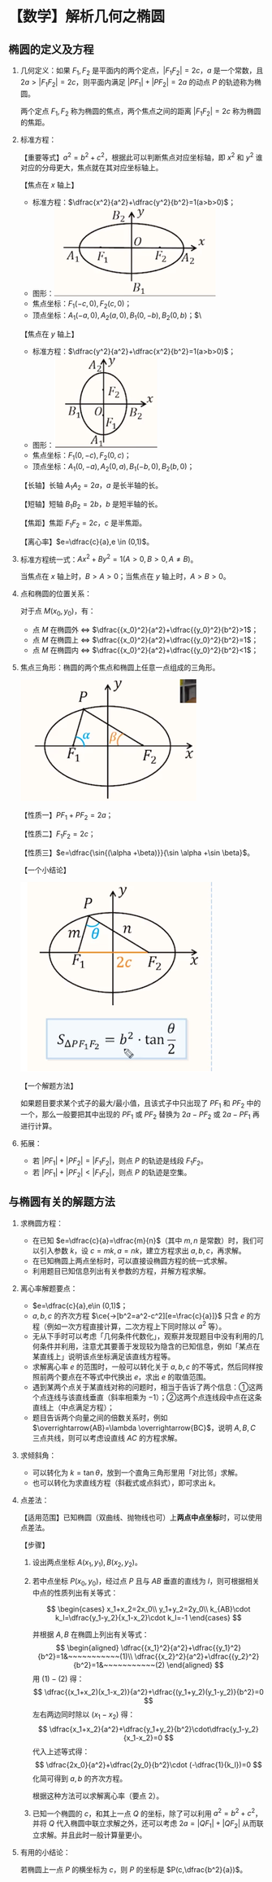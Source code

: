 # 【数学】解析几何之椭圆

## 椭圆的定义及方程

1. 几何定义：如果 $F_1,F_2$ 是平面内的两个定点，$|F_1F_2|=2c$，$a$ 是一个常数，且 $2a>|F_1F_2|=2c$，则平面内满足 $|PF_1|+|PF_2|=2a$ 的动点 $P$ 的轨迹称为椭圆。

   两个定点 $F_1,F_2$ 称为椭圆的焦点，两个焦点之间的距离 $|F_1F_2|=2c$ 称为椭圆的焦距。

2. 标准方程：

   【重要等式】$a^2=b^2+c^2$，根据此可以判断焦点对应坐标轴，即 $x^2$ 和 $y^2$ 谁对应的分母更大，焦点就在其对应坐标轴上。

   【焦点在 $x$ 轴上】

   - 标准方程：$\dfrac{x^2}{a^2}+\dfrac{y^2}{b^2}=1(a>b>0)$；
   - 图形：![image-20231204100321315](./assets/image-20231204100321315.png)
   - 焦点坐标：$F_1(-c,0),F_2(c,0)$；
   - 顶点坐标：$A_1(-a,0),A_2(a,0),B_1(0,-b),B_2(0,b)$；$\

   【焦点在 $y$ 轴上】

   - 标准方程：$\dfrac{y^2}{a^2}+\dfrac{x^2}{b^2}=1(a>b>0)$；
   - 图形：![image-20231204100337795](./assets/image-20231204100337795.png)
   - 焦点坐标：$F_1(0,-c),F_2(0,c)$；
   - 顶点坐标：$A_1(0,-a),A_2(0,a),B_1(-b,0),B_2(b,0)$；

   【长轴】长轴 $A_1A_2=2a$，$a$ 是长半轴的长。

   【短轴】短轴 $B_1B_2=2b$，$b$ 是短半轴的长。

   【焦距】焦距 $F_1F_2=2c$，$c$ 是半焦距。

   【离心率】$e=\dfrac{c}{a},e \in (0,1)$。

3. 标准方程统一式：$Ax^2+By^2=1(A>0,B>0,A\ne B)$。

   当焦点在 $x$ 轴上时，$B>A>0$；当焦点在 $y$ 轴上时，$A>B>0$。

4. 点和椭圆的位置关系：

   对于点 $M(x_0,y_0)$，有：

   - 点 $M$ 在椭圆外 $\Longleftrightarrow$  $\dfrac{{x_0}^2}{a^2}+\dfrac{{y_0}^2}{b^2}>1$；
   - 点 $M$ 在椭圆上 $\Longleftrightarrow$  $\dfrac{{x_0}^2}{a^2}+\dfrac{{y_0}^2}{b^2}=1$；
   - 点 $M$ 在椭圆内 $\Longleftrightarrow$  $\dfrac{{x_0}^2}{a^2}+\dfrac{{y_0}^2}{b^2}<1$；

5. 焦点三角形：椭圆的两个焦点和椭圆上任意一点组成的三角形。

   ![image-20231204100405195](./assets/image-20231204100405195.png)

   【性质一】$PF_1+PF_2=2a$；

   【性质二】$F_1F_2=2c$；

   【性质三】$e=\dfrac{\sin{(\alpha +\beta)}}{\sin \alpha +\sin \beta}$。

   【一个小结论】

   ![image-20231204100425123](./assets/image-20231204100425123.png)

   【一个解题方法】

   如果题目要求某个式子的最大/最小值，且该式子中只出现了 $PF_1$ 和 $PF_2$ 中的一个，那么一般要把其中出现的 $PF_1$ 或 $PF_2$ 替换为 $2a-PF_2$ 或 $2a-PF_1$ 再进行计算。

6. 拓展：

   - 若 $|PF_1|+|PF_2|=|F_1F_2|$，则点 $P$ 的轨迹是线段 $F_1F_2$。
   - 若 $|PF_1|+|PF_2|< |F_1F_2|$，则点 $P$ 的轨迹是空集。

## 与椭圆有关的解题方法

1. 求椭圆方程：

   - 在已知 $e=\dfrac{c}{a}=\dfrac{m}{n}$（其中 $m,n$ 是常数）时，我们可以引入参数 $k$，设 $c=mk,a=nk$，建立方程求出 $a,b,c$，再求解。
   - 在已知椭圆上两点坐标时，可以直接设椭圆方程的统一式求解。
   - 利用题目已知信息列出有关参数的方程，并解方程求解。

2. 离心率解题要点：

   - $e=\dfrac{c}{a},e\in (0,1)$；
   - $a,b,c$ 的齐次方程 $\ce{->[b^2=a^2-c^2][e=\frac{c}{a}]}$ 只含 $e$ 的方程（例如一次方程直接计算，二次方程上下同时除以 $a^2$ 等）。
   - 无从下手时可以考虑「几何条件代数化」，观察并发现题目中没有利用的几何条件并利用，注意尤其要善于发现较为隐含的已知信息，例如「某点在某直线上」说明该点坐标满足该直线方程等。
   - 求解离心率 $e$ 的范围时，一般可以转化关于 $a,b,c$ 的不等式，然后同样按照前两个要点在不等式中代换出 $e$，求出 $e$ 的取值范围。
   - 遇到某两个点关于某直线对称的问题时，相当于告诉了两个信息：①这两个点连线与该直线垂直（斜率相乘为 $-1$）；②这两个点连线段中点在这条直线上（中点满足方程）；
   - 题目告诉两个向量之间的倍数关系时，例如 $\overrightarrow{AB}=\lambda \overrightarrow{BC}$，说明 $A,B,C$ 三点共线，则可以考虑设直线 $AC$ 的方程求解。

3. 求倾斜角：

   - 可以转化为 $k=\tan \theta$，放到一个直角三角形里用「对比邻」求解。
   - 也可以转化为求直线方程（斜截式或点斜式），即可求出 $k$。

4. 点差法：

   【适用范围】已知椭圆（双曲线、抛物线也可）上**两点中点坐标**时，可以使用点差法。

   【步骤】

   1. 设出两点坐标 $A(x_1,y_1),B(x_2,y_2)$。

   2. 若中点坐标 $P(x_0,y_0)$，经过点 $P$ 且与 $AB$ 垂直的直线为 $l$，则可根据相关中点的性质列出有关等式：

      $$
      \begin{cases}
      x_1+x_2=2x_0\\
      y_1+y_2=2y_0\\
      k_{AB}\cdot k_l=\dfrac{y_1-y_2}{x_1-x_2}\cdot k_l=-1
      \end{cases}
      $$

      并根据 $A,B$ 在椭圆上列出有关等式：
      $$
      \begin{aligned}
       \dfrac{{x_1}^2}{a^2}+\dfrac{{y_1}^2}{b^2}=1&~~~~~~~~~~~(1)\\
       \dfrac{{x_2}^2}{a^2}+\dfrac{{y_2}^2}{b^2}=1&~~~~~~~~~~~(2)
       \end{aligned}
      $$
       用 $(1)-(2)$ 得：
      $$
      \dfrac{(x_1+x_2)(x_1-x_2)}{a^2}+\dfrac{(y_1+y_2)(y_1-y_2)}{b^2}=0
      $$
      左右两边同时除以 $(x_1-x_2)$ 得：
      $$
      \dfrac{x_1+x_2}{a^2}+\dfrac{y_1+y_2}{b^2}\cdot\dfrac{y_1-y_2}{x_1-x_2}=0
      $$
      代入上述等式得：
      $$
      \dfrac{2x_0}{a^2}+\dfrac{2y_0}{b^2}\cdot (-\dfrac{1}{k_l})=0
      $$
      化简可得到 $a,b$ 的齐次方程。

      根据这种方法可以求解离心率（要点 2）。
      
   3. 已知一个椭圆的 $c$，和其上一点 $Q$ 的坐标，除了可以利用 $a^2 = b^2 + c^2$，并将 $Q$ 代入椭圆中联立求解之外，还可以考虑 $2a = |QF_1| + |QF_2|$ 从而联立求解。并且此时一般计算量更小。

5. 有用的小结论：

   若椭圆上一点 $P$ 的横坐标为 $c$，则 $P$ 的坐标是 $P(c,\dfrac{b^2}{a})$。